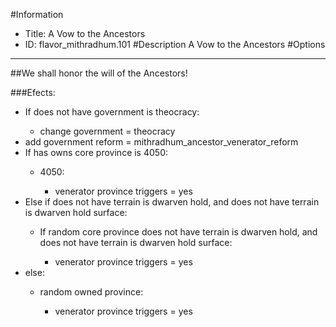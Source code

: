 #Information
 - Title: A Vow to the Ancestors
 - ID: flavor_mithradhum.101
#Description
A Vow to the Ancestors
#Options

___
##We shall honor the will of the Ancestors!

###Efects:<ul><li>If does not have government is theocracy:</li><ul><li>change government = theocracy</li></ul><li>add government reform = mithradhum_ancestor_venerator_reform</li><li>If has owns core province is 4050:</li><ul><li>4050:</li><ul><li>venerator province triggers = yes</li></ul></ul><li>Else if does not have terrain is dwarven hold, and does not have terrain is dwarven hold surface:</li><ul><li>If random core province does not have terrain is dwarven hold, and does not have terrain is dwarven hold surface:</li><ul><li>venerator province triggers = yes</li></ul></ul><li>else:</li><ul><li>random owned province:</li><ul><li>venerator province triggers = yes</li></ul></ul></ul>
